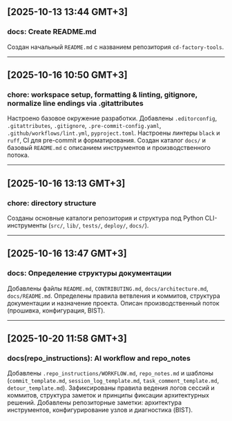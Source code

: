 <!-- markdownlint-configure-file {"MD041": false} -->

## [2025-10-13 13:44 GMT+3]

### docs: Create README.md

Создан начальный `README.md` с названием репозитория `cd-factory-tools`.

---

## [2025-10-16 10:50 GMT+3]

### chore: workspace setup, formatting & linting, gitignore, normalize line endings via .gitattributes

Настроено базовое окружение разработки.
Добавлены `.editorconfig`, `.gitattributes`, `.gitignore`, `.pre-commit-config.yaml`, `.github/workflows/lint.yml`, `pyproject.toml`.
Настроены линтеры `black` и `ruff`, CI для pre-commit и форматирования.
Создан каталог `docs/` и базовый `README.md` с описанием инструментов и производственного потока.

---

## [2025-10-16 13:13 GMT+3]

### chore: directory structure

Созданы основные каталоги репозитория и структура под Python CLI-инструменты (`src/`, `lib/`, `tests/`, `deploy/`, `docs/`).

---

## [2025-10-16 13:47 GMT+3]

### docs: Определение структуры документации

Добавлены файлы `README.md`, `CONTRIBUTING.md`, `docs/architecture.md`, `docs/README.md`.
Определены правила ветвления и коммитов, структура документации и назначение проекта.
Описан производственный поток (прошивка, конфигурация, BIST).

---

## [2025-10-20 11:58 GMT+3]

### docs(repo_instructions): AI workflow and repo_notes

Добавлены `.repo_instructions/WORKFLOW.md`, `repo_notes.md` и шаблоны (`commit_template.md`, `session_log_template.md`, `task_comment_template.md`, `detour_template.md`).
Зафиксированы правила ведения логов сессий и коммитов, структура заметок и принципы фиксации архитектурных решений.
Добавлены репозиторные заметки: архитектура инструментов, конфигурирование узлов и диагностика (BIST).
